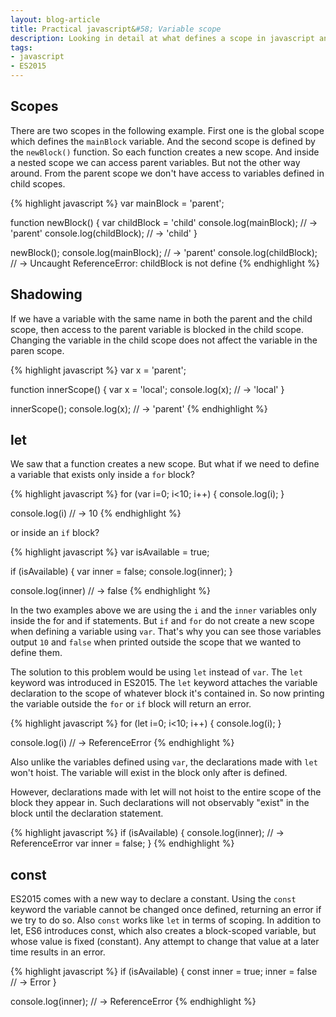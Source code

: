 ```yaml
---
layout: blog-article
title: Practical javascript&#58; Variable scope
description: Looking in detail at what defines a scope in javascript and how can we make a variable exist in a certain scope.
tags:
- javascript
- ES2015
---
```


## Scopes
There are two scopes in the following example. First one is the global scope which defines the ```mainBlock``` variable. And the second scope is defined by the ```newBlock()``` function. So each function creates a new scope. And inside a nested scope we can access parent variables. But not the other way around. From the parent scope we don't have access to variables defined in child scopes.

{% highlight javascript %}
var mainBlock = 'parent';

function newBlock() {
    var childBlock = 'child'
    console.log(mainBlock); // -> 'parent'
    console.log(childBlock); // -> 'child'
}

newBlock();
console.log(mainBlock); // -> 'parent'
console.log(childBlock); // -> Uncaught ReferenceError: childBlock is not define
{% endhighlight %}

## Shadowing
If we have a variable with the same name in both the parent and the child scope, then access to the parent variable is blocked in the child scope. Changing the variable in the child scope does not affect the variable in the paren scope.

{% highlight javascript %}
var x = 'parent';

function innerScope() {
    var x = 'local';
    console.log(x); // -> 'local'
}

innerScope();
console.log(x); // -> 'parent'
{% endhighlight %}

## let

We saw that a function creates a new scope. But what if we need to define a variable that exists only inside a ```for``` block?

{% highlight javascript %}
for (var i=0; i<10; i++) {
    console.log(i);
}

console.log(i) // -> 10
{% endhighlight %}

or inside an ```if``` block?

{% highlight javascript %}
var isAvailable = true;

if (isAvailable) {
    var inner = false;
    console.log(inner);
}

console.log(inner) // -> false
{% endhighlight %}

In the two examples above we are using the ```i``` and the ```inner``` variables only inside the for and if statements. But ```if``` and ```for``` do not create a new scope when defining a variable using ```var```. That's why you can see those variables output ```10``` and ```false``` when printed outside the scope that we wanted to define them.

The solution to this problem would be using ```let``` instead of ```var```. The ```let``` keyword was introduced in ES2015. The ```let``` keyword attaches the variable declaration to the scope of whatever block it's contained in. So now printing the variable outside the ```for``` or ```if``` block will return an error.

{% highlight javascript %}
for (let i=0; i<10; i++) {
    console.log(i);
}

console.log(i) // -> ReferenceError
{% endhighlight %}

Also unlike the variables defined using ```var```, the declarations made with ```let``` won't hoist. The variable will exist in the block only after is defined.

However, declarations made with let will not hoist to the entire scope of the block they appear in. Such declarations will not observably "exist" in the block until the declaration statement.

{% highlight javascript %}
if (isAvailable) {
    console.log(inner); // -> ReferenceError
    var inner = false;
}
{% endhighlight %}

## const

ES2015 comes with a new way to declare a constant. Using the ```const``` keyword the variable cannot be changed once defined, returning an error if we try to do so. Also ```const``` works like ```let``` in terms of scoping.
In addition to let, ES6 introduces const, which also creates a block-scoped variable, but whose value is fixed (constant). Any attempt to change that value at a later time results in an error.

{% highlight javascript %}
if (isAvailable) {
    const inner = true;
    inner = false // -> Error
}

console.log(inner); // -> ReferenceError
{% endhighlight %}
